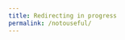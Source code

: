 ```yaml
---
title: Redirecting in progress
permalink: /notouseful/
---
```


<meta http-equiv='Refresh' content='0;url=javascript:window.open(https://dashboard.gobusiness.gov.sg/login)'>
